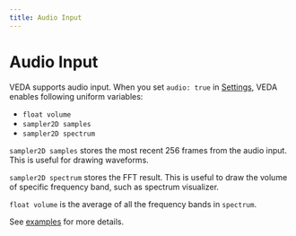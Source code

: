 ```yaml
---
title: Audio Input
---
```

# Audio Input

<!-- <p class="pc-only">Click this button to see an example of GLSL using audio inputs.

<button id="enable">Allow GLSL to use audio inputs</button>

</p> -->

VEDA supports audio input.
When you set `audio: true` in [Settings](/settings), VEDA enables following uniform variables:

- `float volume`
- `sampler2D samples`
- `sampler2D spectrum`

`sampler2D samples` stores the most recent 256 frames from the audio input.
This is useful for drawing waveforms.

`sampler2D spectrum` stores the FFT result.
This is useful to draw the volume of specific frequency band, such as spectrum visualizer.

`float volume` is the average of all the frequency bands in `spectrum`.


See [examples](https://github.com/fand/veda/blob/master/examples/audio.frag) for more details.

<!-- ## Example

This is the code running on this page (PC only).

```glsl
/*{ "audio": true }*/
precision mediump float;
uniform float time;
uniform vec2 resolution;
uniform sampler2D spectrum;
uniform sampler2D backbuffer;

float random(in vec2 p) { ... }
float noise (in vec2 st) { ... }
float fbm(in vec2 p) { ... }
vec2 rotate(vec2 p, float t) { ... }

void main() {
  vec2 p = (gl_FragCoord.xy * 2. - resolution) / min(resolution.x, resolution.y);
  vec2 uv = gl_FragCoord.xy / resolution;

  float a = atan(p.y, p.x);
  float l = length(p);
  p += fbm(vec2(p + l * 20. + a * sin(time * .3) * 10.)) * .2;

  p = vec2(length(p - .1));
  p -= time * .3;

  gl_FragColor = vec4(
    texture2D(spectrum, mod(p * .39 - time * .19, .7)).r,
    texture2D(spectrum, mod(p * .31 - time * .13, .54)).r,
    texture2D(spectrum, mod(p * .37 - time * .17, .6)).r,
    1.
  ) + texture2D(backbuffer, uv)*.8;
}
``` -->

